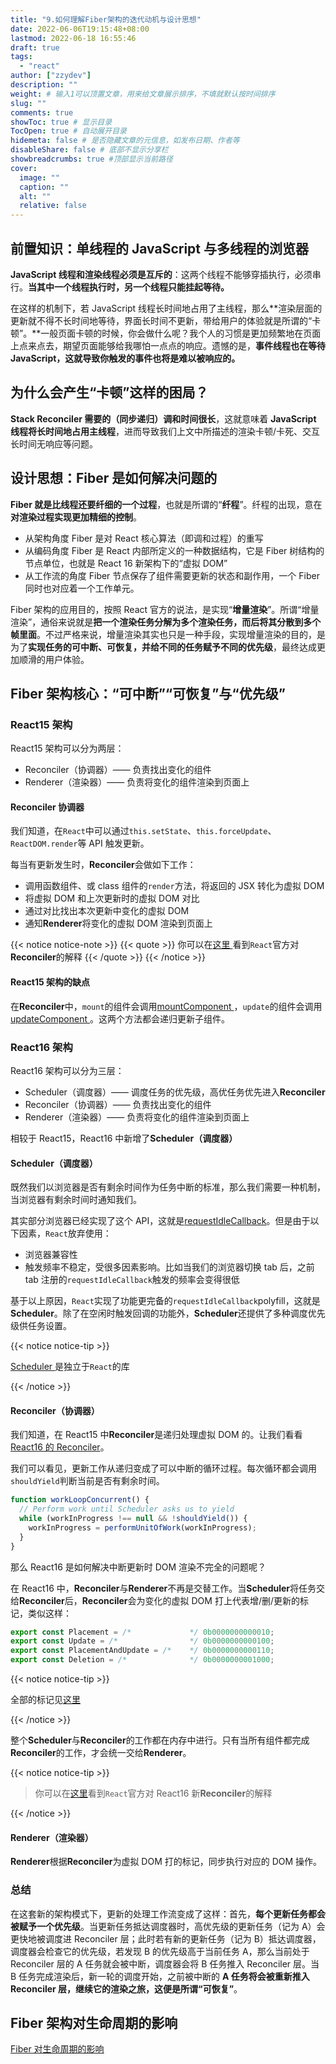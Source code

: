 ```yaml
---
title: "9.如何理解Fiber架构的迭代动机与设计思想"
date: 2022-06-06T19:15:48+08:00
lastmod: 2022-06-18 16:55:46
draft: true
tags:
  - "react"
author: ["zzydev"]
description: ""
weight: # 输入1可以顶置文章，用来给文章展示排序，不填就默认按时间排序
slug: ""
comments: true
showToc: true # 显示目录
TocOpen: true # 自动展开目录
hidemeta: false # 是否隐藏文章的元信息，如发布日期、作者等
disableShare: false # 底部不显示分享栏
showbreadcrumbs: true #顶部显示当前路径
cover:
  image: ""
  caption: ""
  alt: ""
  relative: false
---
```


## 前置知识：单线程的 JavaScript 与多线程的浏览器

**JavaScript 线程和渲染线程必须是互斥的**：这两个线程不能够穿插执行，必须串行。**当其中一个线程执行时，另一个线程只能挂起等待。**

在这样的机制下，若 JavaScript 线程长时间地占用了主线程，那么**渲染层面的更新就不得不长时间地等待，界面长时间不更新，带给用户的体验就是所谓的“卡顿”。**一般页面卡顿的时候，你会做什么呢？我个人的习惯是更加频繁地在页面上点来点去，期望页面能够给我哪怕一点点的响应。遗憾的是，**事件线程也在等待 JavaScript，这就导致你触发的事件也将是难以被响应的。**

## 为什么会产生“卡顿”这样的困局？

**Stack Reconciler 需要的（同步递归）调和时间很长**，这就意味着 **JavaScript 线程将长时间地占用主线程**，进而导致我们上文中所描述的渲染卡顿/卡死、交互长时间无响应等问题。

## 设计思想：Fiber 是如何解决问题的

**Fiber 就是比线程还要纤细的一个过程**，也就是所谓的“**纤程**”。纤程的出现，意在**对渲染过程实现更加精细的控制**。

- 从架构角度 Fiber 是对 React 核心算法（即调和过程）的重写
- 从编码角度 Fiber 是 React 内部所定义的一种数据结构，它是 Fiber 树结构的节点单位，也就是 React 16 新架构下的“虚拟 DOM”
- 从工作流的角度 Fiber 节点保存了组件需要更新的状态和副作用，一个 Fiber 同时也对应着一个工作单元。

Fiber 架构的应用目的，按照 React 官方的说法，是实现“**增量渲染**”。所谓“增量渲染”，通俗来说就是**把一个渲染任务分解为多个渲染任务，而后将其分散到多个帧里面**。不过严格来说，增量渲染其实也只是一种手段，实现增量渲染的目的，是为了**实现任务的可中断、可恢复，并给不同的任务赋予不同的优先级**，最终达成更加顺滑的用户体验。

## Fiber 架构核心：“可中断”“可恢复”与“优先级”

### React15 架构

React15 架构可以分为两层：

- Reconciler（协调器）—— 负责找出变化的组件
- Renderer（渲染器）—— 负责将变化的组件渲染到页面上

#### Reconciler 协调器

我们知道，在`React`中可以通过`this.setState`、`this.forceUpdate`、`ReactDOM.render`等 API 触发更新。

每当有更新发生时，**Reconciler**会做如下工作：

- 调用函数组件、或 class 组件的`render`方法，将返回的 JSX 转化为虚拟 DOM
- 将虚拟 DOM 和上次更新时的虚拟 DOM 对比
- 通过对比找出本次更新中变化的虚拟 DOM
- 通知**Renderer**将变化的虚拟 DOM 渲染到页面上

{{< notice notice-note >}}
{{< quote >}}
你可以在[这里 ](https://zh-hans.reactjs.org/docs/codebase-overview.html#reconcilers)看到`React`官方对**Reconciler**的解释
{{< /quote >}}
{{< /notice >}}

#### React15 架构的缺点

在**Reconciler**中，`mount`的组件会调用[mountComponent ](https://github.com/facebook/react/blob/15-stable/src/renderers/dom/shared/ReactDOMComponent.js#L498)，`update`的组件会调用[updateComponent ](https://github.com/facebook/react/blob/15-stable/src/renderers/dom/shared/ReactDOMComponent.js#L877)。这两个方法都会递归更新子组件。

### React16 架构

React16 架构可以分为三层：

- Scheduler（调度器）—— 调度任务的优先级，高优任务优先进入**Reconciler**
- Reconciler（协调器）—— 负责找出变化的组件
- Renderer（渲染器）—— 负责将变化的组件渲染到页面上

相较于 React15，React16 中新增了**Scheduler（调度器）**

#### Scheduler（调度器）

既然我们以浏览器是否有剩余时间作为任务中断的标准，那么我们需要一种机制，当浏览器有剩余时间时通知我们。

其实部分浏览器已经实现了这个 API，这就是[requestIdleCallback](https://developer.mozilla.org/zh-CN/docs/Web/API/Window/requestIdleCallback)。但是由于以下因素，`React`放弃使用：

- 浏览器兼容性
- 触发频率不稳定，受很多因素影响。比如当我们的浏览器切换 tab 后，之前 tab 注册的`requestIdleCallback`触发的频率会变得很低

基于以上原因，`React`实现了功能更完备的`requestIdleCallback`polyfill，这就是**Scheduler**。除了在空闲时触发回调的功能外，**Scheduler**还提供了多种调度优先级供任务设置。

{{< notice notice-tip >}}

[Scheduler ](https://github.com/facebook/react/blob/1fb18e22ae66fdb1dc127347e169e73948778e5a/packages/scheduler/README.md)是独立于`React`的库

{{< /notice >}}

#### Reconciler（协调器）

我们知道，在 React15 中**Reconciler**是递归处理虚拟 DOM 的。让我们看看[React16 的 Reconciler](https://github.com/facebook/react/blob/1fb18e22ae66fdb1dc127347e169e73948778e5a/packages/react-reconciler/src/ReactFiberWorkLoop.new.js#L1673)。

我们可以看见，更新工作从递归变成了可以中断的循环过程。每次循环都会调用`shouldYield`判断当前是否有剩余时间。

```javascript
function workLoopConcurrent() {
  // Perform work until Scheduler asks us to yield
  while (workInProgress !== null && !shouldYield()) {
    workInProgress = performUnitOfWork(workInProgress);
  }
}
```

那么 React16 是如何解决中断更新时 DOM 渲染不完全的问题呢？

在 React16 中，**Reconciler**与**Renderer**不再是交替工作。当**Scheduler**将任务交给**Reconciler**后，**Reconciler**会为变化的虚拟 DOM 打上代表增/删/更新的标记，类似这样：

```javascript
export const Placement = /*             */ 0b0000000000010;
export const Update = /*                */ 0b0000000000100;
export const PlacementAndUpdate = /*    */ 0b0000000000110;
export const Deletion = /*              */ 0b0000000001000;
```

{{< notice notice-tip >}}

全部的标记见[这里](https://github.com/facebook/react/blob/1fb18e22ae66fdb1dc127347e169e73948778e5a/packages/react-reconciler/src/ReactSideEffectTags.js)

{{< /notice >}}

整个**Scheduler**与**Reconciler**的工作都在内存中进行。只有当所有组件都完成**Reconciler**的工作，才会统一交给**Renderer**。

{{< notice notice-tip >}}

> 你可以在[这里](https://zh-hans.reactjs.org/docs/codebase-overview.html#fiber-reconciler)看到`React`官方对 React16 新**Reconciler**的解释

{{< /notice >}}

#### Renderer（渲染器）

**Renderer**根据**Reconciler**为虚拟 DOM 打的标记，同步执行对应的 DOM 操作。

### 总结

在这套新的架构模式下，更新的处理工作流变成了这样：首先，**每个更新任务都会被赋予一个优先级**。当更新任务抵达调度器时，高优先级的更新任务（记为 A）会更快地被调度进 Reconciler 层；此时若有新的更新任务（记为 B）抵达调度器，调度器会检查它的优先级，若发现 B 的优先级高于当前任务 A，那么当前处于 Reconciler 层的 A 任务就会被中断，调度器会将 B 任务推入 Reconciler 层。当 B 任务完成渲染后，新一轮的调度开始，之前被中断的 **A 任务将会被重新推入 Reconciler 层，继续它的渲染之旅，这便是所谓“可恢复”**。

## Fiber 架构对生命周期的影响

[Fiber 对生命周期的影响](https://zzydev.top/posts/headfirstreact/2_react%E7%94%9F%E5%91%BD%E5%91%A8%E6%9C%9F/#react16-%e4%b8%ba%e4%bd%95%e4%b8%a4%e6%ac%a1%e6%b1%82%e5%8f%98)

